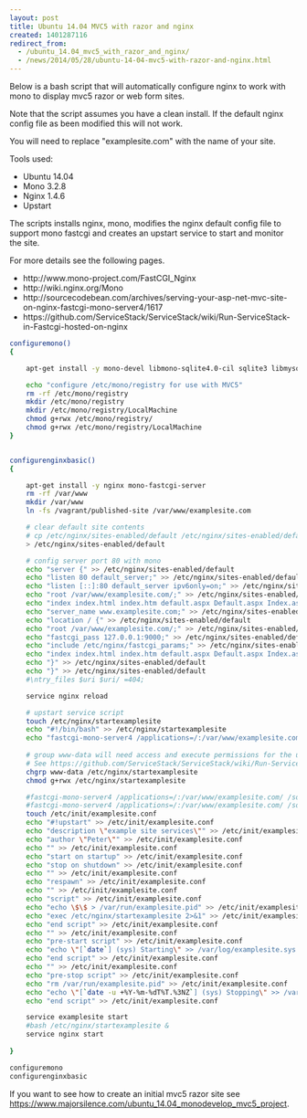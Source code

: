 ```yaml
---
layout: post
title: Ubuntu 14.04 MVC5 with razor and nginx
created: 1401287116
redirect_from:
  - /ubuntu_14.04_mvc5_with_razor_and_nginx/
  - /news/2014/05/28/ubuntu-14-04-mvc5-with-razor-and-nginx.html
---
```

Below is a bash script that will automatically configure nginx to work with mono to display mvc5 razor or web form sites.

Note that the script assumes you have a clean install.  If the default nginx config file as been modified this will not work.

You will need to replace "examplesite.com" with the name of your site.

Tools used:
<ul>
<li>Ubuntu 14.04</li>
<li>Mono 3.2.8</li>
<li>Nginx 1.4.6</li>
<li>Upstart</li>
</ul>


The scripts installs nginx, mono, modifies the nginx default config file to support mono fastcgi and creates an upstart service to start and monitor the site.

For more details see the following pages.

<ul>
<li>http://www.mono-project.com/FastCGI_Nginx</li>
<li>http://wiki.nginx.org/Mono</li>
<li>http://sourcecodebean.com/archives/serving-your-asp-net-mvc-site-on-nginx-fastcgi-mono-server4/1617</li>
<li>https://github.com/ServiceStack/ServiceStack/wiki/Run-ServiceStack-in-Fastcgi-hosted-on-nginx</li>
</ul>

```bash
configuremono()
{

	apt-get install -y mono-devel libmono-sqlite4.0-cil sqlite3 libmysql6.4-cil 

	echo "configure /etc/mono/registry for use with MVC5"
	rm -rf /etc/mono/registry
	mkdir /etc/mono/registry
	mkdir /etc/mono/registry/LocalMachine
	chmod g+rwx /etc/mono/registry/
	chmod g+rwx /etc/mono/registry/LocalMachine
}


configurenginxbasic()
{

	apt-get install -y nginx mono-fastcgi-server
	rm -rf /var/www
	mkdir /var/www
	ln -fs /vagrant/published-site /var/www/examplesite.com

	# clear default site contents
	# cp /etc/nginx/sites-enabled/default /etc/nginx/sites-enabled/default-backup
	> /etc/nginx/sites-enabled/default

	# config server port 80 with mono
	echo "server {" >> /etc/nginx/sites-enabled/default
	echo "listen 80 default_server;" >> /etc/nginx/sites-enabled/default
	echo "listen [::]:80 default_server ipv6only=on;" >> /etc/nginx/sites-enabled/default
	echo "root /var/www/examplesite.com/;" >> /etc/nginx/sites-enabled/default
	echo "index index.html index.htm default.aspx Default.aspx Index.aspx index.aspx;" >> /etc/nginx/sites-enabled/default
	echo "server_name www.examplesite.com;" >> /etc/nginx/sites-enabled/default
	echo "location / {" >> /etc/nginx/sites-enabled/default
	echo "root /var/www/examplesite.com/;" >> /etc/nginx/sites-enabled/default
	echo "fastcgi_pass 127.0.0.1:9000;" >> /etc/nginx/sites-enabled/default
	echo "include /etc/nginx/fastcgi_params;" >> /etc/nginx/sites-enabled/default
	echo "index index.html index.htm default.aspx Default.aspx Index.aspx index.aspx;" >> /etc/nginx/sites-enabled/default
	echo "}" >> /etc/nginx/sites-enabled/default
	echo "}" >> /etc/nginx/sites-enabled/default
	#\ntry_files $uri $uri/ =404;

	service nginx reload

	# upstart service script
	touch /etc/nginx/startexamplesite
	echo "#!/bin/bash" >> /etc/nginx/startexamplesite
	echo "fastcgi-mono-server4 /applications=/:/var/www/examplesite.com/ /socket=tcp:127.0.0.1:9000" >> /etc/nginx/startexamplesite
	
	# group www-data will need access and execute permissions for the upstart service to be able to bring up fast cgi
	# See https://github.com/ServiceStack/ServiceStack/wiki/Run-ServiceStack-in-Fastcgi-hosted-on-nginx
	chgrp www-data /etc/nginx/startexamplesite
	chmod g+rwx /etc/nginx/startexamplesite

	#fastcgi-mono-server4 /applications=/:/var/www/examplesite.com/ /socket=unix:/tmp/fastcgi.socket
	#fastcgi-mono-server4 /applications=/:/var/www/examplesite.com/ /socket=tcp:127.0.0.1:9000
	touch /etc/init/examplesite.conf
	echo "#!upstart" >> /etc/init/examplesite.conf
	echo "description \"example site services\"" >> /etc/init/examplesite.conf
	echo "author \"Peter\"" >> /etc/init/examplesite.conf
	echo "" >> /etc/init/examplesite.conf
	echo "start on startup" >> /etc/init/examplesite.conf
	echo "stop on shutdown" >> /etc/init/examplesite.conf
	echo "" >> /etc/init/examplesite.conf
	echo "respawn" >> /etc/init/examplesite.conf
	echo "" >> /etc/init/examplesite.conf
	echo "script" >> /etc/init/examplesite.conf
	echo "echo \$\$ > /var/run/examplesite.pid" >> /etc/init/examplesite.conf
	echo "exec /etc/nginx/startexamplesite 2>&1" >> /etc/init/examplesite.conf
	echo "end script" >> /etc/init/examplesite.conf
	echo "" >> /etc/init/examplesite.conf
	echo "pre-start script" >> /etc/init/examplesite.conf
	echo "echo \"[`date`] (sys) Starting\" >> /var/log/examplesite.sys.log" >> /etc/init/examplesite.conf
	echo "end script" >> /etc/init/examplesite.conf
	echo "" >> /etc/init/examplesite.conf
	echo "pre-stop script" >> /etc/init/examplesite.conf
	echo "rm /var/run/examplesite.pid" >> /etc/init/examplesite.conf
	echo "echo \"[`date -u +%Y-%m-%dT%T.%3NZ`] (sys) Stopping\" >> /var/log/examplesite.sys.log" >> /etc/init/examplesite.conf
	echo "end script" >> /etc/init/examplesite.conf

	service examplesite start	
	#bash /etc/nginx/startexamplesite &
	service nginx start
	
}

configuremono
configurenginxbasic
```

If you want to see how to create an initial mvc5 razor site see https://www.majorsilence.com/ubuntu_14.04_monodevelop_mvc5_project.

